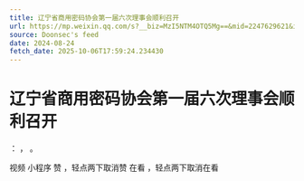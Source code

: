 ```yaml
---
title: 辽宁省商用密码协会第一届六次理事会顺利召开
url: https://mp.weixin.qq.com/s?__biz=MzI5NTM4OTQ5Mg==&mid=2247629621&idx=3&sn=be6eacd7c5f02c1ab6958afba7185779
source: Doonsec's feed
date: 2024-08-24
fetch_date: 2025-10-06T17:59:24.234430
---
```


# 辽宁省商用密码协会第一届六次理事会顺利召开

：
，
。

视频
小程序
赞
，轻点两下取消赞
在看
，轻点两下取消在看